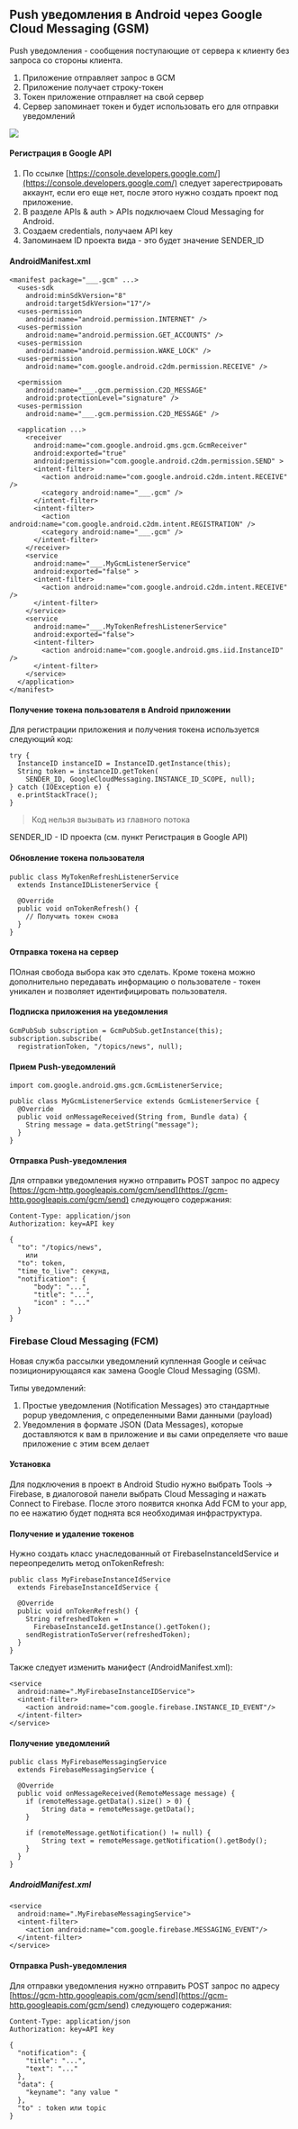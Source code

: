 ## Push уведомления в Android через Google Cloud Messaging (GSM)

Push уведомления - сообщения поступающие от сервера к клиенту без запроса со стороны клиента.

1. Приложение отправляет запрос в GCM
2. Приложение получает строку-токен
3. Токен приложение отправляет на свой сервер
4. Сервер запоминает токен и будет использовать его для отправки уведомлений

![](images/push.jpg)

#### Регистрация в Google API

1. По ссылке [https://console.developers.google.com/](https://console.developers.google.com/)  следует зарегестрировать аккаунт, если его еще нет, после этого нужно создать проект под приложение.
2. В разделе APIs & auth > APIs подключаем Cloud Messaging for Android.
3. Создаем credentials, получаем API key
4. Запоминаем ID проекта вида - это будет значение SENDER_ID

#### AndroidManifest.xml

```
<manifest package="___.gcm" ...>
  <uses-sdk 
    android:minSdkVersion="8" 
    android:targetSdkVersion="17"/>
  <uses-permission 
    android:name="android.permission.INTERNET" />
  <uses-permission 
    android:name="android.permission.GET_ACCOUNTS" />
  <uses-permission 
    android:name="android.permission.WAKE_LOCK" />
  <uses-permission
    android:name="com.google.android.c2dm.permission.RECEIVE" />
  
  <permission 
    android:name="___.gcm.permission.C2D_MESSAGE"
    android:protectionLevel="signature" />
  <uses-permission 
    android:name="___.gcm.permission.C2D_MESSAGE" />
  
  <application ...>
    <receiver
      android:name="com.google.android.gms.gcm.GcmReceiver"
      android:exported="true"
      android:permission="com.google.android.c2dm.permission.SEND" >
      <intent-filter>
        <action android:name="com.google.android.c2dm.intent.RECEIVE" />
        <category android:name="___.gcm" />
      </intent-filter>
      <intent-filter>
        <action android:name="com.google.android.c2dm.intent.REGISTRATION" />
        <category android:name="___.gcm" />
      </intent-filter>
    </receiver>
    <service
      android:name="___.MyGcmListenerService"
      android:exported="false" >
      <intent-filter>
        <action android:name="com.google.android.c2dm.intent.RECEIVE" />
      </intent-filter>
    </service>
    <service
      android:name="___.MyTokenRefreshListenerService"
      android:exported="false">
      <intent-filter>
        <action android:name="com.google.android.gms.iid.InstanceID" />
      </intent-filter>
    </service>
  </application>
</manifest>
```

#### Получение токена пользователя в Android приложении

Для регистрации приложения и получения токена используется следующий код:

```
try {
  InstanceID instanceID = InstanceID.getInstance(this);
  String token = instanceID.getToken(
    SENDER_ID, GoogleCloudMessaging.INSTANCE_ID_SCOPE, null);
} catch (IOException e) {
  e.printStackTrace();
}
```

> Код нельзя вызывать из главного потока 

SENDER_ID - ID проекта (см. пункт Регистрация в Google API)

#### Обновление токена пользователя

```
public class MyTokenRefreshListenerService
  extends InstanceIDListenerService {

  @Override
  public void onTokenRefresh() {
    // Получить токен снова
  }
}
```

#### Отправка токена на сервер

ПОлная свобода выбора как это сделать. Кроме токена можно дополнительно передавать информацию о пользователе - токен уникален и позволяет идентифицировать пользователя.

#### Подписка приложения на уведомления

```
GcmPubSub subscription = GcmPubSub.getInstance(this);
subscription.subscribe(
  registrationToken, "/topics/news", null);
```

#### Прием Push-уведомлений

```
import com.google.android.gms.gcm.GcmListenerService;

public class MyGcmListenerService extends GcmListenerService {
  @Override
  public void onMessageReceived(String from, Bundle data) {
    String message = data.getString("message");
  }
}
```

#### Отправка Push-уведомления

Для отправки уведомления нужно отправить POST запрос по адресу [https://gcm-http.googleapis.com/gcm/send](https://gcm-http.googleapis.com/gcm/send) следующего содержания:

```
Content-Type: application/json
Authorization: key=API key

{
  "to": "/topics/news",
    или
  "to": token,
  "time_to_live": секунд,
  "notification": {
      "body": "...",
      "title": "...",
      "icon" : "..."
  }
}
```

### Firebase Cloud Messaging (FCM)

Новая служба рассылки уведомлений купленная Google и сейчас позиционирующаяся как замена Google Cloud Messaging (GSM).

Типы уведомлений:

1. Простые уведомления (Notification Messages) это стандартные popup уведомления, с определенными Вами данными (payload)
2. Уведомления в формате JSON (Data Messages), которые доставляются к вам в приложение и вы сами определяете что ваше приложение с этим всем делает

#### Установка

Для подключения в проект в Android Studio нужно выбрать Tools -> Firebase, в диалоговой панели выбрать Cloud Messaging и нажать Connect to Firebase. После этого появится кнопка Add FCM to your app, по ее нажатию будет поднята вся необходимая инфраструктура.

#### Получение и удаление токенов

Нужно создать класс унаследованный от FirebaseInstanceIdService и переопределить метод onTokenRefresh:

```
public class MyFirebaseInstanceIdService
  extends FirebaseInstanceIdService {

  @Override
  public void onTokenRefresh() {
    String refreshedToken = 
      FirebaseInstanceId.getInstance().getToken();
    sendRegistrationToServer(refreshedToken);
  }
}
```

Также следует изменить манифест (AndroidManifest.xml):

```
<service
  android:name=".MyFirebaseInstanceIDService">
  <intent-filter>
    <action android:name="com.google.firebase.INSTANCE_ID_EVENT"/>
  </intent-filter>
</service>
```

#### Получение уведомлений

```
public class MyFirebaseMessagingService
  extends FirebaseMessagingService {

  @Override
  public void onMessageReceived(RemoteMessage message) {
    if (remoteMessage.getData().size() > 0) {
        String data = remoteMessage.getData();
    }

    if (remoteMessage.getNotification() != null) {
        String text = remoteMessage.getNotification().getBody();
    }
  }
}
```

##### AndroidManifest.xml

```
<service
  android:name=".MyFirebaseMessagingService">
  <intent-filter>
    <action android:name="com.google.firebase.MESSAGING_EVENT"/>
  </intent-filter>
</service>
```

#### Отправка Push-уведомления

Для отправки уведомления нужно отправить POST запрос по адресу [https://gcm-http.googleapis.com/gcm/send](https://gcm-http.googleapis.com/gcm/send) следующего содержания:

```
Content-Type: application/json
Authorization: key=API key

{
  "notification": {
    "title": "...",
    "text": "..."
  },
  "data": {
    "keyname": "any value "
  },
  "to" : token или topic
} 
```
